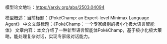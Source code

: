 模型论文地址：https://arxiv.org/abs/2503.04094

模型概述：当前标题：《PokéChamp: an Expert-level Minimax Language Agent》
中文文章标题：《PokéChamp：一个专家级别的极小化极大语言智能体》
文章内容：本文介绍了一种新型语言智能体PokéChamp，基于极小化极大策略，能处理复杂对话，实现专家级对话能力。
